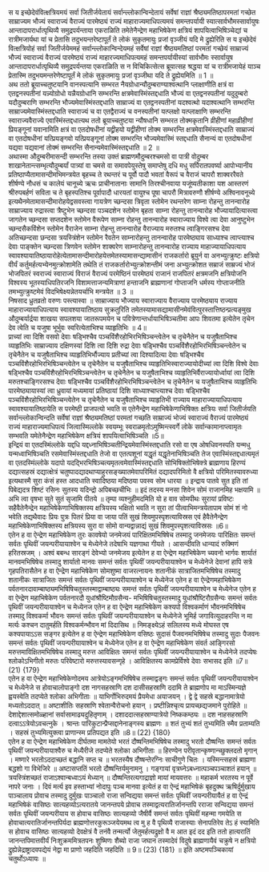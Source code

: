 

  
स य इच्छेदेवंवित्क्षत्रियमयं सर्वा जितीर्जयेतायं सर्वान्ल्लोकान्विन्देतायं सर्वेषां राज्ञां श्रैष्ठ्यमतिष्ठापरमतां गच्छेत साम्राज्यम भौज्यं स्वाराज्यं वैराज्यं पारमेष्ठ्यं राज्यं माहाराज्यमाधिपत्यमयं समन्तपर्यायी स्यात्सार्वभौमस्सार्वायुषः आन्तादापरार्धात्पृथिव्यै समुद्रपर्यन्ताया एकराळिति तमेतेनैन्द्रेण महाभिषेकेण क्षत्रियं शापयित्वाभिषिञ्चेद्यां च रात्रीमजार्यथा यां च प्रेतासि तदुभयन्तरेष्टापूर्तं ते लोकं सुकृतमायुः प्रजां वृञ्जीयं यदि मे द्रुह्येरिति स य इच्छेदेवं वित्क्षत्रियोहं सर्वा जितीर्जयेममहं सर्वान्ल्लोकान्विन्देयमहं सर्वेषां राज्ञां श्रैष्ठ्यमतिष्ठां परमतां गच्छेयं साम्राज्यं भौज्यं स्वाराज्यं वैराज्यं पारमेष्ठ्यं राज्यं माहारज्यमाधिपत्यमहं समन्तपर्यायीस्यां सार्वभौमः स्सार्वायुष आन्तादापरार्धात्पृथिव्यै समुद्रपर्यन्तया एकराळिति स न विचिकित्सेत्स ब्रूयात्सह श्रद्धया यां च रात्रीमजायेहं याञ्च प्रेतास्मि तदुभयमन्तरेणेष्टापूर्तं मे लोकं सुकृतमायुः प्रजां वृञ्जीथा यदि ते द्रुह्येयमिति ॥ 1 ॥  
अथ ततो ब्रूयाच्चतुष्टयानि वानस्पत्यानि सम्भरत नैयग्रोधान्यौदुम्बराण्याश्वत्थानि प्लाक्षाणीति क्षत्रं वा एतद्वनस्पतीनां यन्न्योग्रोधो यन्नैयग्रोधानि सम्भरन्ति क्षत्रमेवास्मिंस्तद्दधाति भौज्यं वा एतद्वनस्पतीनां यदुदुम्बरो यदौदुम्बराणि सम्भरन्ति भौज्यमेवास्मिंस्तद्दधाति साम्राज्यं वा एतद्वनस्पतीनां यदश्वत्थो यदाश्वत्थानि सम्भरन्ति साम्राज्यमेवास्मिंस्तद्दधाति स्वाराज्यं च वा एतद्वैराज्यं च वनस्पतीनां यत्प्लक्षो यत्प्लाक्षाणि सम्भरन्ति स्वाराज्यवैराज्ये एवास्मिंस्तद्दधात्यथ ततो ब्रूयाच्चतुष्टया न्यौषधानि सम्भरत तोक्मकृतानि व्रीहीणां महाव्रीहीणां प्रियङ्गूनां यवानामिति क्षत्रं वा एतदोषधीनां यद्व्रीहयो यद्व्रीहीणां तोक्म सम्भरन्ति क्षत्रमेवास्मिंस्तद्दधाति साम्राज्यं वा एतदोषधीनां यत्प्रियङ्गवो यत्प्रियङ्गूनां तोक्म सम्भरन्ति भौज्यमेवास्मिं स्तद्दधाति सैनान्यं वा एतदोषधीनां यद्यवा यद्यवानां तोक्मं सम्भरन्ति सैनान्यमेवास्मिंस्तद्दधाति ॥ 2 ॥  
अथास्मा औदुम्बरीमासन्दी सम्भरन्ति तस्या उक्तं ब्राह्मणमौदुम्बरश्चमसो वा पात्री वोदुम्बर शाखानेतान्त्सम्भृत्यौदुम्बर्यां पात्र्यां वा चमसे वा समावपेयुस्तेषु समाप्तेषु दधि मधु सर्पिरातपवर्ष्या आपोभ्यानीय प्रतिष्ठाप्यैतामासन्दीमभिमन्त्रयेत बृहच्च ते रथन्तरं च पूर्वौ पादौ भवतां वैरूपं च वैराजं चापरौ शाक्वररैवते शीर्षण्ये नौधसं च कालेयं चानूच्ये ऋचः प्राचीनातानाः सामानि तिरश्चीनवाया यजूंष्यतीकाशा यश आस्तरणं श्रीरुपबर्हणं सविता च ते बृहस्पतिश्च पूर्वापादौ धारयतां वायुश्च पूषा चापरौ मित्रावरुणौ शीर्षण्ये अश्विनावनूच्ये इत्यथैनमेतामासन्दीमारोहयेद्वसवस्त्वा गायत्रेण च्छन्दसा त्रिवृता स्तोमेन रथन्तरेण साम्ना रोहन्तु तानन्वारोह साम्राज्याय रुद्रास्त्वा त्रैष्टुभेन च्छन्दसा पञ्चदशेन स्तोमेन बृहता साम्ना रोहन्तु तानन्वारोह भौज्यायादित्यास्त्वा जागतेन च्छन्दसा सप्तदशेन स्तोमेन वैरूपेण साम्ना रोहन्तु तानन्वारोह स्वाराज्याय विश्वे त्वा देवा आनुष्टुभेन च्छन्दसैकविंशेन स्तोमेन वैराजेन साम्ना रोहन्तु तानन्वारोह वैराज्याय मरुतश्च त्वाङ्गिरसश्च देवा अतिच्छन्दसा छन्दसा त्रयस्त्रिंशेन स्तोमेन रैवतेन साम्नारोहन्तु तानन्वारोह पारमेष्ठ्याय साध्याश्च त्वाप्त्याश्च देवाः पाङ्क्तेन च्छन्दसा त्रिणवेन स्तोमेन शाक्वरेण साम्नारोहन्तु तानन्वारोह राज्याय माहाज्यायाधिपत्याय स्वावश्यायातिष्ठायारोहेत्येतामासन्दीमारोहयेत्तमेतस्यामासन्द्यामासीनं राजकर्तारो ब्रूयुर्न वा अनभ्युत्क्रुष्टः क्षत्रियो वीर्यं कर्तुमर्हत्यभ्येनमुत्क्रोशामेति तथेति तं राजकर्तारोभ्युत्क्रोशन्तीमं जना अभ्युत्क्रोशत सम्राजं साम्रज्यं भोजं भोजपितरं स्वराज्यं स्वाराज्यं विराजं वैराज्यं परमेष्ठिनं पारमेष्ठ्यं राजानं राजपितरं क्षत्रमजनि क्षत्रियोजनि विश्वस्य भूतस्याधिपतिरजनि विशामत्ताजन्यमित्राणां हन्ताजनि ब्राह्मणानां गोप्ताजनि धर्मस्य गोप्ताजनीति तमभ्युत्क्रुष्टमेवं विदभिषेक्ष्यन्नेतयर्चाभि मन्त्रयेत ॥ 3 ॥  
निषसाद ध्रुतव्रतो वरुणः पस्त्यास्वा ॥ साम्राज्याय भौज्याय स्वाराज्याय वैराज्याय पारमेष्ठ्याय राज्याय माहाराज्यायाधिपत्याय स्वावश्यायातिष्ठाय सुक्रतुरिति तमेतस्यामासद्यामासीनमेवंवित्पुरस्तात्तिष्ठन्प्रत्यङ्मुख औदुम्बर्यार्द्रया शाखया सपलशया जातरूपमयेन च पवित्रेणान्तर्धायाभिषिञ्चतीमा आपः शिवतमा इत्येतेन तृचेन देव त्वेति च यजुषा भूर्भुवः स्वरित्येताभिश्च व्याहृतिभिः ॥ 4॥  
प्राच्यां त्वा दिशि वसवो देवाः षड्भिश्चैव पञ्चविंशैरहोभिरभिषिञ्चन्त्वेतेन च तृचेनैतेन च यजुषैताभिश्च व्याहृतिभिः साम्राज्याय दक्षिणस्यां दिशि त्वा दिशि रुद्रा देवाः षड्भिश्चैव पञ्चविंशैरहोभिरभिषिञ्चन्त्वेतेन च तृचेनैतेन च यजुषैताभिश्च व्याहृतिभिर्भौज्याय प्रतीच्यां त्वा दिश्यादित्या देवाः षड्भिश्चैव पञ्चविंशैरहोभिरभिषिञ्चन्त्वेतेन च तृचेनैतेन च यजुषैताभिश्च व्याहृतिभिस्वाराज्यायोदीच्यां त्वा दिशि विश्वे देवाः षड्भिश्चैव पञ्चविंशैरहोभिरभिषिञ्चन्त्वेतेन च तृचेनैतेन च यजुषैताभिश्च व्याहृतिभिर्वैराज्यायोर्ध्वायां त्वा दिशि मरुतश्चाङ्गिरसश्च देवाः षड्भिश्चैव पञ्चविंशैरहोभिरभिषिञ्चन्त्वेतेन च तृचेनैतेन च यजुषैताभिश्च व्याहृतिभिः पारमेष्ठ्यायास्यां त्वा ध्रुवायां मध्यमायां प्रतिष्ठायां दिशि साध्याश्चाप्त्याश्च देवाः षड्भिश्चैव पञ्चविंशैरहोभिरभिषिञ्चन्त्वेतेन च तृचेनैतेन च यजुषैताभिश्च व्याहृतिभी राज्याय माहाराज्यायाधिपत्याय स्वावश्यायातिष्ठायेति स परमेष्ठी प्राजपत्यो भवति स एतेनैन्द्रेण महाभिषेकेणाभिषिक्तः क्षत्रियः सर्वा जितीर्जयति सर्वान्ल्लोकान्विन्दति सर्वेषां राज्ञां श्रैष्ठ्यमतिष्ठां परमतां गच्छति साम्राज्यं भोज्यं स्वाराज्यं वैराज्यं पारमेष्ठ्यं राज्यं माहाराज्यमाधिपत्यं जित्वास्मिल्लोके स्वयम्भूः स्वराळमृतोऽमुष्मिन्त्स्वर्गे लोके सर्वान्कामानाप्त्वामृतः सम्भवति यमेतेनैन्द्रेण महाभिषेकेण क्षत्रियं शापयित्वाभिषिञ्चति ॥5॥  
इन्द्रियं वा एतदस्मिंल्लोके यद्दधि यद्दध्नाभिषिञ्चतीन्द्रियमेवास्मिंस्तद्दधाति रसो वा एष ओषधिवनस्पति यन्मधु यन्मध्वाभिषिञ्चति रसमेवास्मिंस्तद्दधाति तेजो वा एतत्पशूनां यद्धृतं यद्धृतेनाभिषिञ्चति तेज एवास्मिंस्तद्दधात्यमृतं वा एतदस्मिंल्लोके यदापो यदद्भिरभिषिञ्चत्यमृतत्वमेवास्मिंस्तद्दधाति सोभिषिक्तोभिषेक्त्रे ब्राह्मणाय हिरण्यं दद्यात्सहस्रं दद्यात्क्षेत्रं चतुष्पादद्यादथाप्याहुरसङ्ख्यातमेवापरिमितं दद्यादपरिमितो वै क्षत्रियो परिमितस्यावरुध्या इत्यथास्मै सुरा कंसं हस्त आदधाति स्वादिष्ठया मदिष्ठया पवस्व सोम धारया ॥ इन्द्राय पातवे सुत इति तां पिबेद्यदत्र शिष्टं रसिनः सुतस्य यदिन्द्रो अपिबच्छचीभिः ॥ इदं तदस्य मनसा शिवेन सोमं राजानमिह भक्षयामि ॥ अभि त्वा वृषभा सुते सुतं सृजामि पीतये ॥ तृम्पा व्यश्नुहीमदमिति यो ह वाव सोमपीथः सुरायां प्रविष्टः सहैवैतेनैन्द्रेन महाभिषेकेणाभिषिक्तस्य क्षत्रियस्य भक्षितो भवति न सुरा तां पीत्वाभिमन्त्रयेतापाम सोमं शं नो भवेति तद्यथैवादः प्रियः पुत्रः पितरं प्रिया वा जाया पतिं सुखं शिवमुपस्पृशत्याविस्रस एवं हैवैतेनैन्द्रेण महाभिषेकेणाभिषिक्तस्य क्षत्रियस्य सुरा वा सोमो वान्यद्वान्नाद्यं सुखं शिवमुपस्पृशत्याविस्रसः ॥6॥  
एतेन ह वा ऐन्द्रेण महाभिषेकेण तुरः कावषेयो जनमेजयं पारिक्षितमभिषिषेच तस्मादु जनमेजयः पारिक्षितः समन्तं सर्वतः पृथिवीं जयन्परीयायाश्वेन च मेध्येनेजे तदेषाभि यज्ञगाथा गीयते । आसन्दीवति धान्यादं रुक्मिणं हरितस्रजम् । अश्वं बबन्ध सारङ्गं देवेभ्यो जनमेजय इत्येतेन ह वा ऐन्द्रेण महाभिषेकेण च्यवनो भार्गवः शार्यातं मानवमभिषिषेच तस्मादु शार्यातो मानवः समन्तं सर्वतः पृथिवीं जयन्परीयायाश्वेन च मेध्येनेजे देवानां हापि सत्रे गृहपतिरासैतेन ह वा ऐन्द्रेण महाभिषेकेण सोमशुष्मा वाजरत्नायनः शतानीकं सात्राजितमभिषिषेच तस्मादु शतानीकः सात्राजितः समन्तं सर्वतः पृथिवीं जयन्परीयायाश्वेन च मेध्येनेज एतेन ह वा ऐन्द्रेणमहाभिषेकेण पर्वतनारदावाम्बाष्ठ्यमभिषिषिचतुस्तस्माद्वाम्बाष्ठ्यः समन्तं सर्वतः पृथिवीं जयन्परीयायाश्वेन च मेध्येनेज एतेन ह वा ऐन्द्रेण महाभिषेकेण पर्वतनारदौ युधांश्रौष्टिमौग्रसैन्य- मभिषिषिचतुस्तस्मादु युधांश्रौष्टिरौग्रसैन्यः समन्तं सर्वतः पृथिवीं जयन्परीयायाश्वेन च मेध्येनज एतेन ह वा ऐन्द्रेण महाभिषेकेण कश्यपो विश्वकर्माणं भौवनमभिषिषेच तस्मादु विश्वकर्मा भौवनः समन्तं सर्वतः पृथिवीं जयन्परीयायाश्वेन च मेध्येनेजे भूमिर्ह जगावित्युदाहरन्ति न मा मर्त्यः कश्चन दातुमर्हति विश्वकर्मन्भौवन मां दिदासिथ ॥ निमङ्क्ष्येऽहं सलिलस्य मध्ये मोघस्त एष कश्यपायाऽऽस सङ्गर इत्येतेन ह वा ऐन्द्रेण महाभिषेकेण वसिष्ठः सुदासं पैजवनमभिषिषेच तस्मादु सुदाः पैजवनः समन्तं सर्वतः पृथिवीं जयन्परीयायाश्वेन च मेध्येनेज एतेन ह वा ऐन्द्रेण महाभिषेकेण संवर्त आङ्गिरसो मरुत्तमाविक्षितमभिषिषेच तस्मादु मरुत्त आविक्षितः समन्तं सर्वतः पृथिवीं जयन्परीयायाश्वेन च मेध्येनेजे तदप्येषः श्लोकोऽभिगीतो मरुतः परिवेष्टारो मरुत्तस्यावसन्गृहे । आविक्षितस्य कामप्रेर्विश्वे देवाः सभासद इति ॥7॥ (21) {179}  
एतेन ह वा ऐन्द्रेण महाभिषेकेणोदमय आत्रेयोऽङ्गमभिषिषेच तस्माद्वङ्गः समन्तं सर्वतः पृथिवीं जयन्परीयायाश्वेन च मेध्येनेजे स होवाचालोपाङ्गो दश नागसहस्राणि दश दासीसहस्राणि ददामि ते ब्राह्मणोप मा माऽस्मिन्यज्ञे ह्वयस्वेति तदप्येते श्लोका अभिगीताः ॥ याभिर्गोभिरुदमयं प्रैयमेधा अयाजयन् । द्वे द्वे सहस्रे बद्धानामात्रेयो मध्यतोऽददात् ॥ अष्टाशीतिः सहस्राणि श्वेतान्वैरोचनो हयान् । प्रष्टीन्निश्चृत्य प्रायच्छद्यजमाने पुरोहिते ॥ देशाद्देशात्समोळ्हानां सर्वासामाढ्यदुहितृणाम् । दशाददात्सहस्राण्यात्रेयो निष्ककम्ठ्यः ॥ दश नाहसहस्राणि दत्वाऽऽत्रेयोऽवचत्नुके । श्रान्तः पारिकुटान्प्रैप्सद्दानेनाङ्गस्य ब्राह्मणः ॥ शतं तुभ्यं शतं तुभ्यमिति स्मैव प्रताम्यति । सहस्रं तुभ्यमित्युक्त्वा प्राणान्स्म प्रतिपद्यत इति ॥8॥ (22) {180}  
एतेन ह वा ऐन्द्रेण महाभिषेकेण दीर्घतमा मामतेयो भरतं दौष्षन्तिमभिषिषेच तस्मादु भरतो दौष्षन्तिः समन्तं सर्वतः पृथिवीं जयन्परीयायाश्वैरु च मेध्यैरीजे तदप्येते श्लोका अभिगीताः ॥ हिरण्येन परीवृतान्कृष्णान्च्छुक्लदतो मृगान् । मष्णारे भरतोऽददाच्छतं बद्धानि सप्त च ॥ भरतस्यैष दौष्षन्तेरग्निः साचीगुणे चितः । यस्मिन्त्सहस्रं ब्राह्मणा बद्धशो गा विभेजिरे ॥ अष्टासप्ततिं भरतो दौष्षन्तिर्यमुनामनु । गङ्गायां वृत्रघ्नेऽबध्नात्पञ्चपञ्चाशतं हयान् ॥ त्रयस्त्रिंशच्छतं राजाऽश्वान्बध्वाऽयं मेध्यान् ॥ दौष्षन्तिरत्यगाद्राज्ञो मायां मायवत्तरः ॥ महाकर्म भरतस्य न पूर्वे नापरे जनाः । दिवं मर्त्य इव हस्ताभ्यां नोदापुः पञ्च मानवा इत्येतं ह वा ऐन्द्रं महाभिषेकं बृहदुक्थ ऋषिर्दुर्मुखाय पाञ्चालाय प्रोवाच तस्मादु दुर्मुखः पाञ्चालो राजा सन्विद्यया समन्तं सर्वतः पृथिवीं जयन्परीयायैतं ह वा ऐन्द्रं महाभिषेकं वासिष्ठः सात्यहव्योऽत्यरातये जानन्तपये प्रोवाच तस्माद्वत्यरातिर्जानन्तपि रराजा सन्विद्यया समन्तं सर्वतः पृथिवीं जयन्परीयाय स होवाच वासिष्ठः सात्यहव्यो जैषीर्वै समन्तं सर्वतः पृथिवीं महन्मा गमयेति स होवाचात्यरातिर्जानन्तपिर्यदा ब्राह्मणोत्तरकुरूञ्जयेयमथ त्व मु ह वै पृथिव्यै राजास्याः सेनापतिरेव तेऽ हं स्यामिति स होवाच वासिष्ठः सात्यहव्यो देवक्षेत्रं वै तनंवै तन्मर्त्यो जेतुमर्हत्यद्रुक्षो वै म आत इदं दद इति ततो हात्यरातिं जानन्तपिमात्तवीर्यं निःशुक्रममित्रतपनः शुष्मिणः शैब्यो राजा जघान तस्मादेवं विदुषे ब्राह्मणायैवं चक्रुषे न क्षत्रियो द्रुह्येन्नेद्राष्ट्रादवपद्येयं नेद्वा मा प्राणो जहदिति जहदिति ॥ 9॥ (23) {181} ॥ इति अष्टमपञ्चिकायां चतुर्थोऽध्यायः ॥  

